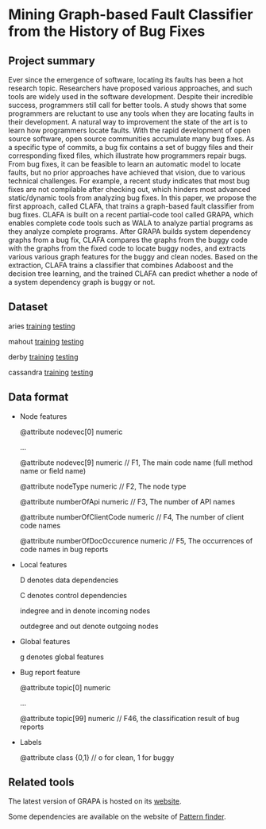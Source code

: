 # Mining Graph-based Fault Classifier from the History of Bug Fixes

## Project summary
Ever since the emergence of software, locating its faults has been a hot research topic. Researchers have proposed various approaches, and such tools are widely used in the software development. Despite their incredible success, programmers still call for better tools. A study shows that some programmers are reluctant to use any tools when they are locating faults in their development. A natural way to improvement the state of the art is to learn how programmers locate faults. With the rapid development of open source software, open source communities accumulate many bug fixes. As a specific type of commits, a bug fix contains a set of buggy files and their corresponding fixed files, which illustrate how programmers repair bugs. From bug fixes, it can be feasible to learn an automatic model to locate faults, but no prior approaches have achieved that vision, due to various technical challenges. For example, a recent study indicates that most bug fixes are not compilable after checking out, which hinders most advanced static/dynamic tools from analyzing bug fixes. In this paper, we propose the first approach, called CLAFA, that trains a graph-based fault classifier from bug fixes. CLAFA is built on a recent partial-code tool called GRAPA, which enables complete code tools such as WALA to analyze partial programs as they analyze complete programs. After GRAPA builds system dependency graphs from a bug fix, CLAFA compares the graphs from the buggy code with the graphs from the fixed code to locate buggy nodes, and extracts various various graph features for the buggy and clean nodes. Based on the extraction, CLAFA trains a classifier that combines Adaboost and the decision tree learning, and the trained CLAFA can predict whether a node of a system dependency graph is buggy or not.

## Dataset
aries [training](/data/aries_9training.rar) [testing](/data/aries_9testing.rar)

mahout [training](/data/mahout_9training.rar) [testing](/data/mahout_9testing.rar)

derby [training](/data/derby_9training.rar) [testing](/data/derby_9testing.rar)

cassandra [training](/data/cassandra_9training.rar) [testing](/data/cassandra_9testing.rar)

## Data format 

- Node features

	@attribute nodevec[0] numeric
	
	...
	
	@attribute nodevec[9] numeric // F1, The main code name (full method name or field name)
	
	@attribute nodeType numeric // F2, The node type
	
	@attribute numberOfApi numeric // F3, The number of API names
	
	@attribute numberOfClientCode numeric // F4, The number of client code names
	
	@attribute numberOfDocOccurence numeric // F5, The occurrences of code names in bug reports

- Local features

	D denotes data dependencies
	
	C denotes control dependencies
	
	indegree and in denote incoming nodes
	
	outdegree and out denote outgoing nodes

- Global features

	g denotes global features

- Bug report feature

	@attribute topic[0] numeric

	...
	
	@attribute topic[99] numeric // F46, the classification result of bug reports

- Labels

	@attribute class {0,1} // o for clean, 1 for buggy	
	
## Related tools

The latest version of GRAPA is hosted on its [website](https://github.com/drzhonghao/grapa).

Some dependencies are available on the website of [Pattern finder](https://github.com/yewang16/pattern-finder).

